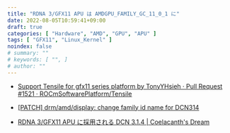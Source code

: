 ```yaml
---
title: "RDNA 3/GFX11 APU は AMDGPU_FAMILY_GC_11_0_1 に"
date: 2022-08-05T10:59:41+09:00
draft: true
categories: [ "Hardware", "AMD", "GPU", "APU" ]
tags: [ "GFX11", "Linux_Kernel" ]
noindex: false
# summary: ""
# keywords: [ "", ]
# author: ""
---
```


 * [Support Tensile for gfx11 series platform by TonyYHsieh · Pull Request #1521 · ROCmSoftwarePlatform/Tensile](https://github.com/ROCmSoftwarePlatform/Tensile/pull/1521/commits/3796d41aec358721fced1ed4337c27f69aeda3bb)
 * [[PATCH] drm/amd/display: change family id name for DCN314](https://lists.freedesktop.org/archives/amd-gfx/2022-August/082370.html)

 * [RDNA 3/GFX11 APU に採用される DCN 3.1.4 | Coelacanth's Dream](/posts/2022/07/09/dcn3_1_4-apu/)
